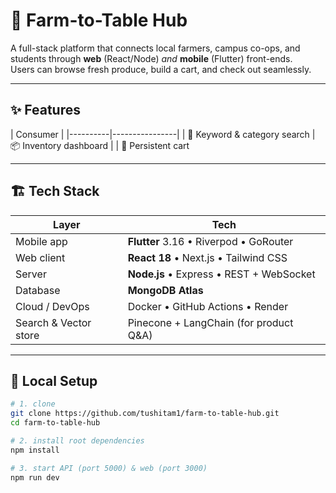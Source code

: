 # 🥑 Farm-to-Table Hub

A full-stack platform that connects local farmers, campus co-ops, and students through
**web** (React/Node) *and* **mobile** (Flutter) front-ends.  
Users can browse fresh produce, build a cart, and check out seamlessly.

---

## ✨ Features
| Consumer |
|----------|----------------|
| 🔎  Keyword & category search
| 📦 Inventory dashboard |
| 🛒  Persistent cart


---

## 🏗️ Tech Stack
| Layer | Tech |
|-------|------|
| Mobile app | **Flutter** 3.16 • Riverpod • GoRouter |
| Web client | **React 18** • Next.js • Tailwind CSS |
| Server | **Node.js** • Express • REST + WebSocket |
| Database | **MongoDB Atlas** |
| Cloud / DevOps | Docker • GitHub Actions • Render |
| Search & Vector store | Pinecone + LangChain (for product Q&A) |

---

## 🚀 Local Setup

```bash
# 1. clone
git clone https://github.com/tushitam1/farm-to-table-hub.git
cd farm-to-table-hub

# 2. install root dependencies
npm install

# 3. start API (port 5000) & web (port 3000)
npm run dev
